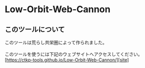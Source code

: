 # Low-Orbit-Web-Cannon
## このツールについて
このツールは荒らし共栄圏によって作られました。  
<br>
このツールを使うには下記のウェブサイトへアクセスしてください。
<br>
[https://ctkp-tools.github.io/Low-Orbit-Web-Cannon/][site]

[site]: https://ctkp-tools.github.io/Low-Orbit-Web-Cannon/

